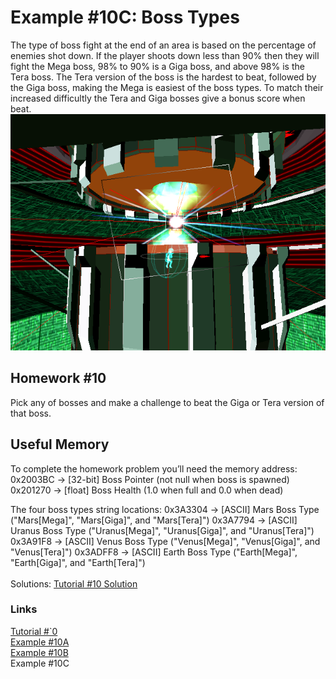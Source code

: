 # Example #10C: Boss Types
The type of boss fight at the end of an area is based on the percentage of enemies shot down.  If the player shoots down less than 90% then they will fight the Mega boss, 98% to 90% is a Giga boss, and above 98% is the Tera boss.  The Tera version of the boss is the hardest to beat, followed by the Giga boss, making the Mega is easiest of the boss types.  To match their increased difficultly the Tera and Giga bosses give a bonus score when beat. <br>
![Rez fighting the Venus Tera Boss](Rez_Venus_Tera.png)<br>
 
## Homework #10
Pick any of bosses and make a challenge to beat the Giga or Tera version of that boss.
## Useful Memory
To complete the homework problem you’ll need the memory address:<br>
0x2003BC -> [32-bit] Boss Pointer (not null when boss is spawned)<br>
0x201270 -> [float] Boss Health (1.0 when full and 0.0 when dead)<br>

The four boss types string locations:
0x3A3304 -> [ASCII] Mars Boss Type ("Mars[Mega]", "Mars[Giga]", and "Mars[Tera]")
0x3A7794 -> [ASCII] Uranus Boss Type ("Uranus[Mega]", "Uranus[Giga]", and "Uranus[Tera]")
0x3A91F8 -> [ASCII] Venus Boss Type ("Venus[Mega]", "Venus[Giga]", and "Venus[Tera]")
0x3ADFF8 -> [ASCII] Earth Boss Type ("Earth[Mega]", "Earth[Giga]", and "Earth[Tera]")<br>
<br>
Solutions: [Tutorial #10 Solution](./Solution/readme.md)<br>
### Links
[Tutorial #`0](readme.md)<br>
[Example #10A](Example_10A.md)<br>
[Example #10B](Example_10B.md)<br>
Example #10C